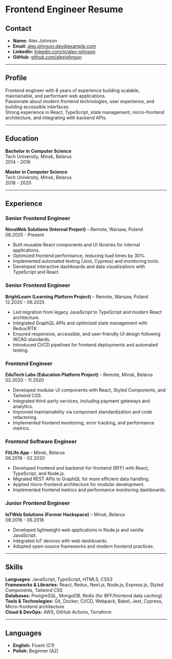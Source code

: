 # Frontend Engineer Resume

## Contact
- **Name:** Alex Johnson  
- **Email:** alex.johnson.dev@example.com  
- **LinkedIn:** [linkedin.com/in/alex-johnson](https://www.linkedin.com/in/alex-johnson)  
- **GitHub:** [github.com/alexjohnson](https://github.com/alexjohnson)  

---

## Profile
Frontend engineer with 8 years of experience building scalable, maintainable, and performant web applications.  
Passionate about modern frontend technologies, user experience, and building accessible interfaces.  
Strong experience in React, TypeScript, state management, micro-frontend architecture, and integrating with backend APIs.  

---

## Education

**Bachelor in Computer Science**  
Tech University, Minsk, Belarus  
2014 - 2018  

**Master in Computer Science**  
Tech University, Minsk, Belarus  
2018 - 2020  

---

## Experience

### Senior Frontend Engineer  
**NovaWeb Solutions (Internal Project)** – Remote, Warsaw, Poland  
08.2025 - Present  
- Built reusable React components and UI libraries for internal applications.  
- Optimized frontend performance, reducing load times by 30%.  
- Implemented automated testing (Jest, Cypress) and monitoring tools.  
- Developed interactive dashboards and data visualizations with TypeScript and React.  

### Senior Frontend Engineer  
**BrightLearn (Learning Platform Project)** – Remote, Warsaw, Poland  
12.2020 - 06.2025  
- Led migration from legacy JavaScript to TypeScript and modern React architecture.  
- Integrated GraphQL APIs and optimized state management with Redux/RTK.  
- Ensured responsive, accessible, and user-friendly UI design following WCAG standards.  
- Introduced CI/CD pipelines for frontend deployments and automated testing.  

### Frontend Engineer  
**EduTech Labs (Education Platform Project)** – Remote, Minsk, Belarus  
02.2020 - 11.2020  
- Developed modular UI components with React, Styled Components, and Tailwind CSS.  
- Integrated third-party services, including payment gateways and analytics.  
- Improved maintainability via component standardization and code refactoring.  
- Implemented frontend monitoring, error tracking, and performance metrics.  

### Frontend Software Engineer  
**FitLife App** – Minsk, Belarus  
06.2018 - 02.2020  
- Developed frontend and backend-for-frontend (BFF) with React, TypeScript, and Node.js.  
- Migrated REST APIs to GraphQL for more efficient data handling.  
- Applied micro-frontend architecture for modular development.  
- Implemented frontend metrics and performance monitoring dashboards.  

### Junior Frontend Engineer  
**IoTWeb Solutions (Former Hackspace)** – Minsk, Belarus  
08.2016 - 06.2018  
- Developed lightweight web applications in Node.js and vanilla JavaScript.  
- Integrated IoT devices with web dashboards.  
- Adopted open-source frameworks and modern frontend practices.  

---

## Skills

**Languages:** JavaScript, TypeScript, HTML5, CSS3  
**Frameworks & Libraries:** React, Redux, Next.js, Node.js, Express.js, Styled Components, Tailwind CSS  
**Databases:** PostgreSQL, MongoDB, Redis (for BFF/frontend data caching)  
**Tools & Technologies:** Git, Docker, CI/CD, Webpack, Babel, Jest, Cypress, Micro-frontend architecture  
**Cloud & DevOps:** AWS, GitHub Actions, Terraform  

---

## Languages
- **English:** Fluent (C1)  
- **Polish:** Beginner (A2)  
